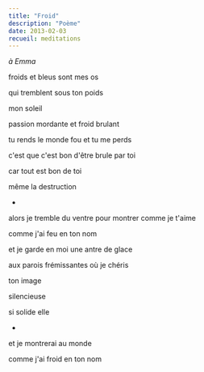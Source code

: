 ```yaml
---
title: "Froid"
description: "Poème"
date: 2013-02-03
recueil: meditations
---
```


*à Emma*

froids et bleus
sont mes os

qui tremblent
sous ton poids

mon soleil

passion mordante
et froid brulant

tu rends le monde fou
et tu me perds

c'est que c'est bon
d'être brule par toi

car tout est bon de toi

même la destruction

*

alors je tremble du ventre
pour montrer comme je t'aime

comme j'ai feu en ton nom

et je garde en moi
une antre de glace

aux parois frémissantes
où je chéris

ton image

silencieuse

si solide
elle

*

et je montrerai au monde

comme j'ai froid en ton nom

